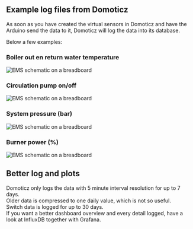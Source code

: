 ## Example log files from Domoticz

As soon as you have created the virtual sensors in Domoticz and have the Arduino send the data to it, Domoticz will log the data into its database.

Below a few examples:

### Boiler out en return water temperature

![EMS schematic on a breadboard](https://github.com/bbqkees/Nefit-Buderus-EMS-bus-Arduino-Domoticz/blob/master/Documentation/examples/nefit-in-out-temp1.JPG?raw=true)

### Circulation pump on/off

![EMS schematic on a breadboard](https://github.com/bbqkees/Nefit-Buderus-EMS-bus-Arduino-Domoticz/blob/master/Documentation/examples/cv-pump1.JPG?raw=true)

### System pressure (bar)

![EMS schematic on a breadboard](https://github.com/bbqkees/Nefit-Buderus-EMS-bus-Arduino-Domoticz/blob/master/Documentation/examples/cv-pressure1.JPG?raw=true)

### Burner power (%)

![EMS schematic on a breadboard](https://github.com/bbqkees/Nefit-Buderus-EMS-bus-Arduino-Domoticz/blob/master/Documentation/examples/cv-burner-power1.JPG?raw=true)

## Better log and plots
Domoticz only logs the data with 5 minute interval resolution for up to 7 days.<br>
Older data is compressed to one daily value, which is not so useful.<br>
Switch data is logged for up to 30 days.<br>
If you want a better dashboard overview and every detail logged, have a look at InfluxDB together with Grafana.<br>

